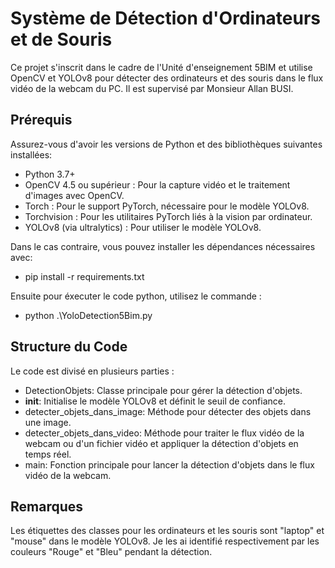
# Système de Détection d'Ordinateurs et de Souris

Ce projet s'inscrit dans le cadre de l'Unité d'enseignement 5BIM et utilise OpenCV et YOLOv8 pour détecter des ordinateurs et des souris dans le flux vidéo de la webcam du PC. Il est supervisé par Monsieur Allan BUSI.


## Prérequis

Assurez-vous d'avoir les versions de Python et des bibliothèques suivantes installées:

- Python 3.7+
- OpenCV 4.5 ou supérieur : Pour la capture vidéo et le traitement d'images avec OpenCV.
- Torch : Pour le support PyTorch, nécessaire pour le modèle YOLOv8.
- Torchvision : Pour les utilitaires PyTorch liés à la vision par ordinateur.
- YOLOv8 (via ultralytics) : Pour utiliser le modèle YOLOv8.

Dans le cas contraire, vous pouvez installer les dépendances nécessaires avec:

- pip install -r requirements.txt


Ensuite pour éxecuter le code python, utilisez le commande :

- python .\YoloDetection5Bim.py 


## Structure du Code

Le code est divisé en plusieurs parties :

- DetectionObjets: Classe principale pour gérer la détection d'objets.
- __init__: Initialise le modèle YOLOv8 et définit le seuil de confiance.
- detecter_objets_dans_image: Méthode pour détecter des objets dans une image.
- detecter_objets_dans_video: Méthode pour traiter le flux vidéo de la webcam ou d'un fichier vidéo et appliquer la détection d'objets en temps réel.
- main: Fonction principale pour lancer la détection d'objets dans le flux vidéo de la webcam.


## Remarques

Les étiquettes des classes pour les ordinateurs et les souris sont "laptop" et "mouse" dans le modèle YOLOv8. Je les ai identifié respectivement par les couleurs "Rouge" et "Bleu" pendant la détection.
